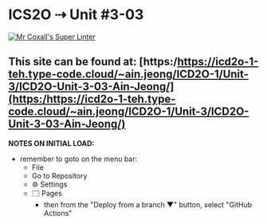 # ICS2O ⇢ Unit #3-03

[![Mr Coxall's Super Linter](https://github.com/MTHS-ICD2O-1-2024/ICD2O-Unit-3-03-ain-jeong/workflows/Mr%20Coxall's%20Super%20Linter/badge.svg)](https://github.com/MTHS-ICD2O-1-2024/ICD2O-Unit-3-03-ain-jeong/actions)

This site can be found at: [https:/https://icd2o-1-teh.type-code.cloud/~ain.jeong/ICD2O-1/Unit-3/ICD2O-Unit-3-03-Ain-Jeong/](https:/https://icd2o-1-teh.type-code.cloud/~ain.jeong/ICD2O-1/Unit-3/ICD2O-Unit-3-03-Ain-Jeong/)
---

**NOTES ON INITIAL LOAD:**
- remember to goto on the menu bar:
  - File
  - Go to Repository
  - ⚙ Settings
  - 🗔 Pages
    - then from the "Deploy from a branch ▼" button, select "GitHub Actions"
